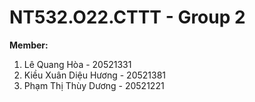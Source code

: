 # NT532.O22.CTTT - Group 2
**Member:**
1. Lê Quang Hòa - 20521331
2. Kiều Xuân Diệu Hương - 20521381
3. Phạm Thị Thùy Dương - 20521221
